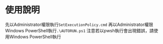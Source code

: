 # 使用說明

先以Administrator權限執行`SetExecutionPolicy.cmd`
再以Administrator權限Windows PowerShell執行`.\AUTORUN.ps1`
注意若以pwsh執行會出現錯誤，請使用Windows PowerShell執行
